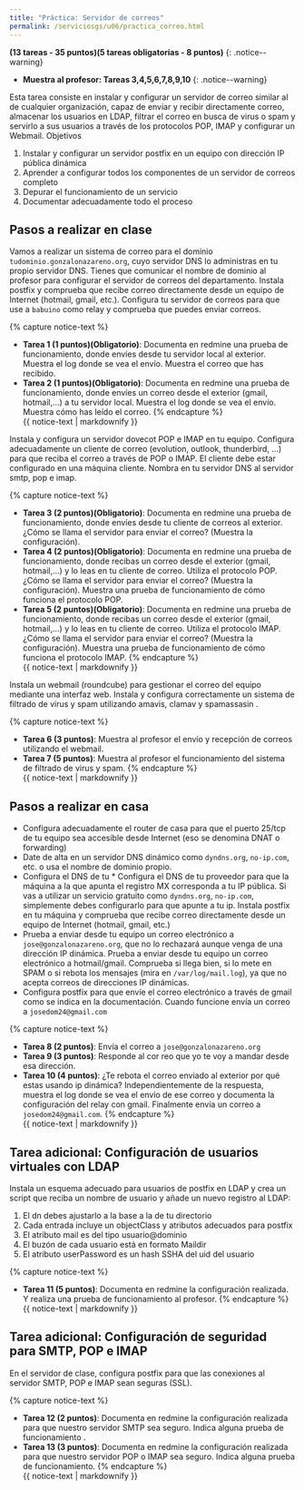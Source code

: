 ```yaml
---
title: "Práctica: Servidor de correos"
permalink: /serviciosgs/u06/practica_correo.html
---
```


**(13 tareas - 35 puntos)(5 tareas obligatorias - 8 puntos)**
{: .notice--warning}

* **Muestra al profesor: Tareas 3,4,5,6,7,8,9,10**
{: .notice--warning}

Esta tarea consiste en instalar y configurar un servidor de correo similar al de cualquier organización, capaz de enviar y recibir directamente correo, almacenar los usuarios en LDAP, filtrar el correo en busca de virus o spam y servirlo a sus usuarios a través de los protocolos POP, IMAP y configurar un Webmail.
Objetivos

1. Instalar y configurar un servidor postfix en un equipo con dirección IP pública dinámica
2. Aprender a configurar todos los componentes de un servidor de correos completo
3. Depurar el funcionamiento de un servicio
4. Documentar adecuadamente todo el proceso

## Pasos a realizar en clase

Vamos a realizar un sistema de correo para el dominio `tudominio.gonzalonazareno.org`, cuyo servidor DNS lo administras en tu propio servidor DNS. Tienes que comunicar el nombre de dominio al profesor para configurar el servidor de correos del departamento. Instala postfix y comprueba que recibe correo directamente desde un equipo de Internet (hotmail, gmail, etc.). Configura tu servidor de correos para que use a `babuino` como relay y comprueba que puedes enviar correos.

{% capture notice-text %}
* **Tarea 1 (1 puntos)(Obligatorio)**: Documenta en redmine una prueba de funcionamiento, donde envíes desde tu servidor local al exterior. Muestra el log donde se vea el envío. Muestra el correo que has recibido.
* **Tarea 2 (1 puntos)(Obligatorio)**: Documenta en redmine una prueba de funcionamiento, donde envíes un correo desde el exterior (gmail, hotmail,...) a tu servidor local. Muestra el log donde se vea el envío. Muestra cómo has leído el correo.
{% endcapture %}<div class="notice--info">{{ notice-text | markdownify }}</div>

Instala y configura un servidor dovecot POP e IMAP en tu equipo. Configura adecuadamente un cliente de correo (evolution, outlook, thunderbird, ...) para que reciba el correo a través de POP o IMAP. El cliente debe estar configurado en una máquina cliente. Nombra en tu servidor DNS al servidor smtp, pop e imap.

{% capture notice-text %}
* **Tarea 3 (2 puntos)(Obligatorio)**: Documenta en redmine una prueba de funcionamiento, donde envíes desde tu cliente de correos al exterior. ¿Cómo se llama el servidor para enviar el correo? (Muestra la configuración).
* **Tarea 4 (2 puntos)(Obligatorio)**: Documenta en redmine una prueba de funcionamiento, donde recibas un correo desde el exterior (gmail, hotmail,...) y lo leas en tu cliente de correo. Utiliza el protocolo POP. ¿Cómo se llama el servidor para enviar el correo? (Muestra la configuración). Muestra una prueba de funcionamiento de cómo funciona el protocolo POP.
* **Tarea 5 (2 puntos)(Obligatorio)**: Documenta en redmine una prueba de funcionamiento, donde recibas un correo desde el exterior (gmail, hotmail,...) y lo leas  en tu cliente de correo. Utiliza el protocolo IMAP. ¿Cómo se llama el servidor para enviar el correo? (Muestra la configuración). Muestra una prueba de funcionamiento de cómo funciona el protocolo IMAP.
{% endcapture %}<div class="notice--info">{{ notice-text | markdownify }}</div>

Instala un webmail (roundcube) para gestionar el correo del equipo mediante una interfaz web. Instala y configura correctamente un sistema de filtrado de virus y spam utilizando amavis, clamav y spamassasin .

{% capture notice-text %}
* **Tarea 6 (3 puntos)**: Muestra al profesor el envío y recepción de correos utilizando el webmail.
* **Tarea 7 (5 puntos)**: Muestra al profesor el funcionamiento del sistema de filtrado de virus y spam.
{% endcapture %}<div class="notice--info">{{ notice-text | markdownify }}</div>

## Pasos a realizar en casa 

* Configura adecuadamente el router de casa para que el puerto 25/tcp de tu equipo sea accesible desde Internet (eso se denomina DNAT o  forwarding)
* Date de alta en un servidor DNS dinámico como `dyndns.org`, `no-ip.com`, etc. o usa el nombre de dominio propio.
* Configura el DNS  de tu * Configura el DNS de tu proveedor para que la máquina a la que apunta el registro MX corresponda a tu IP pública. Si vas a utilizar un servicio gratuito como `dyndns.org`, `no-ip.com`, simplemente debes configurarlo para que apunte a tu ip. Instala postfix en tu máquina y comprueba que recibe correo directamente desde un equipo de Internet (hotmail, gmail, etc.)
* Prueba a enviar desde tu equipo un correo electrónico a `jose@gonzalonazareno.org`, que no lo rechazará aunque venga de una dirección IP dinámica. Prueba a enviar desde tu equipo un correo electrónico a hotmail/gmail. Comprueba si llega bien, si lo mete en SPAM o si rebota los mensajes (mira en `/var/log/mail.log`), ya que no acepta correos de direcciones IP dinámicas.
* Configura postfix para que envíe el correo electrónico a través de gmail como se indica en la documentación. Cuando funcione envía un correo a `josedom24@gmail.com`

{% capture notice-text %}
* **Tarea 8 (2 puntos)**: Envía el correo a `jose@gonzalonazareno.org`
* **Tarea 9 (3 puntos)**: Responde al cor reo que yo te voy a mandar desde esa dirección.
* **Tarea 10 (4 puntos)**: ¿Te rebota el correo enviado al exterior por qué estas usando ip dinámica? Independientemente de la respuesta, muestra el log donde se vea el envío de ese correo y documenta la configuración del relay con gmail. Finalmente envía un correo a `josedom24@gmail.com`.
{% endcapture %}<div class="notice--info">{{ notice-text | markdownify }}</div>

## Tarea adicional: Configuración de usuarios virtuales con LDAP

Instala un esquema adecuado para usuarios de postfix en LDAP y crea un script que reciba un nombre de usuario y añade un nuevo registro al LDAP:

1. El dn debes ajustarlo a la base a la de tu directorio
2. Cada entrada incluye un objectClass y atributos adecuados para postfix
3. El atributo mail es del tipo usuario@dominio
4. El buzón de cada usuario está en formato Maildir
5. El atributo userPassword es un hash SSHA del uid del usuario

{% capture notice-text %}
* **Tarea 11 (5 puntos)**: Documenta en redmine la configuración realizada. Y realiza una prueba de funcionamiento al profesor.
{% endcapture %}<div class="notice--info">{{ notice-text | markdownify }}</div>

## Tarea adicional: Configuración de seguridad para SMTP, POP e IMAP

En el servidor de clase, configura postfix para que las conexiones al servidor SMTP, POP e IMAP sean seguras (SSL). 

{% capture notice-text %}
* **Tarea 12 (2 puntos)**: Documenta en redmine la configuración realizada para que nuestro servidor SMTP sea seguro. Indica alguna prueba de funcionamiento .
* **Tarea 13 (3 puntos)**: Documenta en redmine la configuración realizada para que nuestro servidor POP o IMAP sea seguro. Indica alguna prueba de funcionamiento.
{% endcapture %}<div class="notice--info">{{ notice-text | markdownify }}</div>
